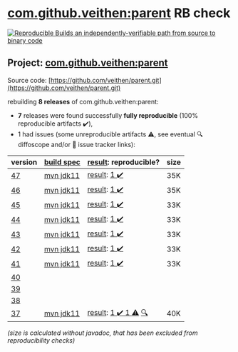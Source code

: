[com.github.veithen:parent](https://central.sonatype.com/artifact/com.github.veithen/parent/versions) RB check
=======

[![Reproducible Builds](https://reproducible-builds.org/images/logos/rb.svg) an independently-verifiable path from source to binary code](https://reproducible-builds.org/)

## Project: [com.github.veithen:parent](https://central.sonatype.com/artifact/com.github.veithen/parent/versions)

Source code: [https://github.com/veithen/parent.git](https://github.com/veithen/parent.git)

rebuilding **8 releases** of com.github.veithen:parent:
- **7** releases were found successfully **fully reproducible** (100% reproducible artifacts :heavy_check_mark:),
- 1 had issues (some unreproducible artifacts :warning:, see eventual :mag: diffoscope and/or :memo: issue tracker links):

| version | [build spec](/BUILDSPEC.md) | [result](https://reproducible-builds.org/docs/jvm/): reproducible? | size |
| -- | --------- | ------ | -- |
| [47](https://central.sonatype.com/artifact/com.github.veithen/parent/47/pom) | [mvn jdk11](veithen-parent-47.buildspec) | [result](parent-47.buildinfo): [1 :heavy_check_mark: ](parent-47.buildcompare) | 35K |
| [46](https://central.sonatype.com/artifact/com.github.veithen/parent/46/pom) | [mvn jdk11](veithen-parent-46.buildspec) | [result](parent-46.buildinfo): [1 :heavy_check_mark: ](parent-46.buildcompare) | 35K |
| [45](https://central.sonatype.com/artifact/com.github.veithen/parent/45/pom) | [mvn jdk11](veithen-parent-45.buildspec) | [result](parent-45.buildinfo): [1 :heavy_check_mark: ](parent-45.buildcompare) | 33K |
| [44](https://central.sonatype.com/artifact/com.github.veithen/parent/44/pom) | [mvn jdk11](veithen-parent-44.buildspec) | [result](parent-44.buildinfo): [1 :heavy_check_mark: ](parent-44.buildcompare) | 33K |
| [43](https://central.sonatype.com/artifact/com.github.veithen/parent/43/pom) | [mvn jdk11](veithen-parent-43.buildspec) | [result](parent-43.buildinfo): [1 :heavy_check_mark: ](parent-43.buildcompare) | 33K |
| [42](https://central.sonatype.com/artifact/com.github.veithen/parent/42/pom) | [mvn jdk11](veithen-parent-42.buildspec) | [result](parent-42.buildinfo): [1 :heavy_check_mark: ](parent-42.buildcompare) | 33K |
| [41](https://central.sonatype.com/artifact/com.github.veithen/parent/41/pom) | [mvn jdk11](veithen-parent-41.buildspec) | [result](parent-41.buildinfo): [1 :heavy_check_mark: ](parent-41.buildcompare) | 33K |
| [40](https://central.sonatype.com/artifact/com.github.veithen/parent/40/pom) | | | |
| [39](https://central.sonatype.com/artifact/com.github.veithen/parent/39/pom) | | | |
| [38](https://central.sonatype.com/artifact/com.github.veithen/parent/38/pom) | | | |
| [37](https://central.sonatype.com/artifact/com.github.veithen/parent/37/pom) | [mvn jdk11](veithen-parent-37.buildspec) | [result](parent-37.buildinfo): [1 :heavy_check_mark:  1 :warning:](parent-37.buildcompare) [:mag:](parent-37.diffoscope) | 40K |

<i>(size is calculated without javadoc, that has been excluded from reproducibility checks)</i>
